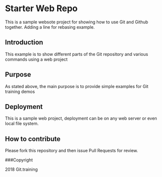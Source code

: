 # Starter Web Repo

This is a sample websote project for showing how to use Git and Github together.
Adding a line for rebasing example.

## Introduction

This example is to show different parts of the Git repository and various commands using a web project

## Purpose

As stated above, the main purpose is to provide simple examples for Git training demos

## Deployment

This is a sample web project, deployment can be on any web server or even local file system.

## How to contribute

Please fork this repository and then issue Pull Requests for review.

###Copyright

2018 Git.training
